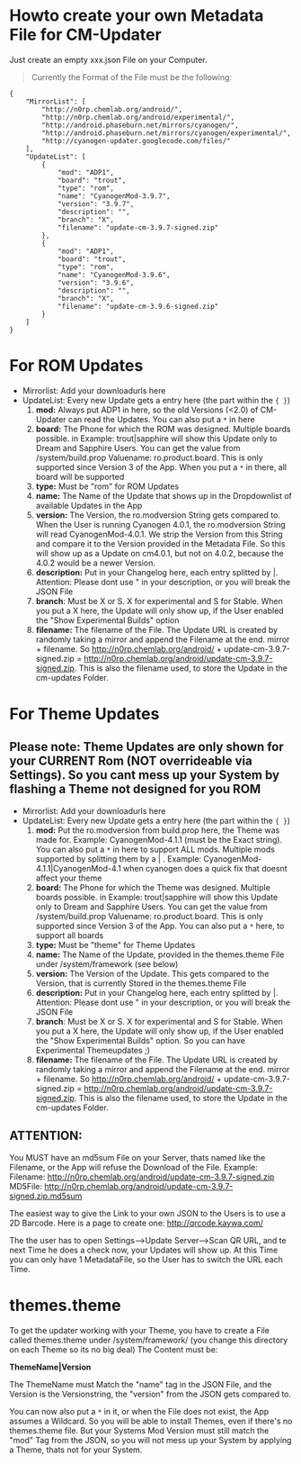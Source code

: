 # Howto create your own Metadata File for CM-Updater #

Just create an empty xxx.json File on your Computer.
> Currently the Format of the File must be the following:
```
{
    "MirrorList": [
        "http://n0rp.chemlab.org/android/",
        "http://n0rp.chemlab.org/android/experimental/",
        "http://android.phaseburn.net/mirrors/cyanogen/",
        "http://android.phaseburn.net/mirrors/cyanogen/experimental/",
        "http://cyanogen-updater.googlecode.com/files/"
    ],
    "UpdateList": [
        {
            "mod": "ADP1",
            "board": "trout",
            "type": "rom",
            "name": "CyanogenMod-3.9.7",
            "version": "3.9.7",
            "description": "",
            "branch": "X",
            "filename": "update-cm-3.9.7-signed.zip"
        },
        {
            "mod": "ADP1",
            "board": "trout",
            "type": "rom",
            "name": "CyanogenMod-3.9.6",
            "version": "3.9.6",
            "description": "",
            "branch": "X",
            "filename": "update-cm-3.9.6-signed.zip"
        }
    ]
}
```

# For ROM Updates #
  * Mirrorlist: Add your downloadurls here
  * UpdateList: Every new Update gets a entry here (the part within the `{ }`)
    1. **mod:** Always put ADP1 in here, so the old Versions (<2.0) of CM-Updater can read the Updates. You can also put a `*` in here
    1. **board:** The Phone for which the ROM was designed. Multiple boards possible. in Example: trout|sapphire will show this Update only to Dream and Sapphire Users. You can get the value from /system/build.prop Valuename: ro.product.board. This is only supported since Version 3 of the App. When you put a `*` in there, all board will be supported
    1. **type:** Must be "rom" for ROM Updates
    1. **name:** The Name of the Update that shows up in the Dropdownlist of available Updates in the App
    1. **version:**  The Version, the ro.modversion String gets compared to. When the User is running Cyanogen 4.0.1, the ro.modversion String will read CyanogenMod-4.0.1. We strip the Version from this String and compare it to the Version provided in the Metadata File. So this will show up as a Update on cm4.0.1, but not on 4.0.2, because the 4.0.2 would be a newer Version.
    1. **description:** Put in your Changelog here, each entry splitted by |. Attention: Please dont use " in your description, or you will break the JSON File
    1. **branch**: Must be X or S. X for experimental and S for Stable. When you put a X here, the Update will only show up, if the User enabled the "Show Experimental Builds" option
    1. **filename:** The filename of the File. The Update URL is created by randomly taking a mirror and append the Filename at the end. mirror + filename. So http://n0rp.chemlab.org/android/ + update-cm-3.9.7-signed.zip = http://n0rp.chemlab.org/android/update-cm-3.9.7-signed.zip. This is also the filename used, to store the Update in the cm-updates Folder.

# For Theme Updates #
## Please note: Theme Updates are only shown for your CURRENT Rom (NOT overrideable via Settings). So you cant mess up your System by flashing a Theme not designed for you ROM ##
  * Mirrorlist: Add your downloadurls here
  * UpdateList: Every new Update gets a entry here (the part within the `{ }`)
    1. **mod:** Put the ro.modversion from build.prop here, the Theme was made for. Example: CyanogenMod-4.1.1 (must be the Exact string). You can also put a `*` in here to support ALL mods. Multiple mods supported by splitting them by a | . Example: CyanogenMod-4.1.1|CyanogenMod-4.1 when cyanogen does a quick fix that doesnt affect your theme
    1. **board:** The Phone for which the Theme was designed. Multiple boards possible. in Example: trout|sapphire will show this Update only to Dream and Sapphire Users. You can get the value from /system/build.prop Valuename: ro.product.board. This is only supported since Version 3 of the App. You can also put a `*` here, to support all boards
    1. **type:** Must be "theme" for Theme Updates
    1. **name:** The Name of the Update, provided in the themes.theme File under /system/framework (see below)
    1. **version:**  The Version of the Update. This gets compared to the Version, that is currently Stored in the themes.theme File
    1. **description:** Put in your Changelog here, each entry splitted by |. Attention: Please dont use " in your description, or you will break the JSON File
    1. **branch**: Must be X or S. X for experimental and S for Stable. When you put a X here, the Update will only show up, if the User enabled the "Show Experimental Builds" option. So you can have Experimental Themeupdates ;)
    1. **filename:** The filename of the File. The Update URL is created by randomly taking a mirror and append the Filename at the end. mirror + filename. So http://n0rp.chemlab.org/android/ + update-cm-3.9.7-signed.zip = http://n0rp.chemlab.org/android/update-cm-3.9.7-signed.zip. This is also the filename used, to store the Update in the cm-updates Folder.


## ATTENTION: ##
You MUST have an md5sum File on your Server, thats named like the Filename, or the App will refuse the Download of the File.
Example:
Filename: http://n0rp.chemlab.org/android/update-cm-3.9.7-signed.zip
MD5File: http://n0rp.chemlab.org/android/update-cm-3.9.7-signed.zip.md5sum

The easiest way to give the Link to your own JSON to the Users is to use a 2D Barcode.
Here is a page to create one:
http://qrcode.kaywa.com/

The the user has to open Settings-->Update Server-->Scan QR URL, and te next Time he does a check now, your Updates will show up. At this Time you can only have 1 MetadataFile, so the User has to switch the URL each Time.

# themes.theme #
To get the updater working with your Theme, you have to create a File called themes.theme under /system/framework/ (you change this directory on each Theme so its no big deal)
The Content must be:

**ThemeName|Version**

The ThemeName must Match the "name" tag in the JSON File, and the Version is the Versionstring, the "version" from the JSON gets compared to.

You can now also put a `*` in it, or when the File does not exist, the App assumes a Wildcard. So you will be able to install Themes, even if there's no themes.theme file. But your Systems Mod Version must still match the "mod" Tag from the JSON, so you will not mess up your System by applying a Theme, thats not for your System.